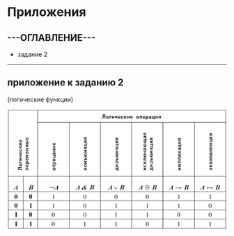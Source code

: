 # Приложения

## ---ОГЛАВЛЕНИЕ---

* задание 2


---

## приложение к заданию 2

(логические функции)

![ошибка](picture/addon2.png)
